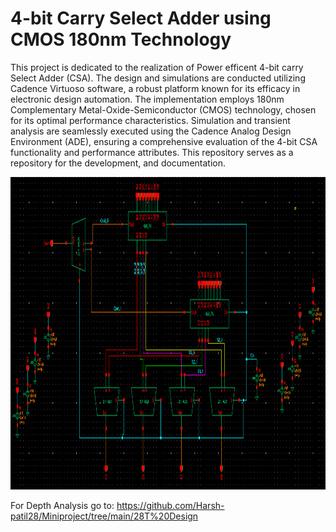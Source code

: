 # 4-bit Carry Select Adder using CMOS 180nm Technology

This project is dedicated to the realization of Power efficent 4-bit carry Select Adder (CSA). The design and simulations are conducted utilizing Cadence Virtuoso software, a robust platform known for its efficacy in electronic design automation. The implementation employs 180nm Complementary Metal-Oxide-Semiconductor (CMOS) technology, chosen for its optimal performance characteristics. Simulation and transient analysis are seamlessly executed using the Cadence Analog Design Environment (ADE), ensuring a comprehensive evaluation of the 4-bit CSA functionality and performance attributes. This repository serves as a repository for the development, and documentation.

<img src="https://github.com/Harsh-patil28/Miniproject/blob/main/28T%20Design/CSA.png" width="1000" height="500">

For Depth Analysis go to: https://github.com/Harsh-patil28/Miniproject/tree/main/28T%20Design

